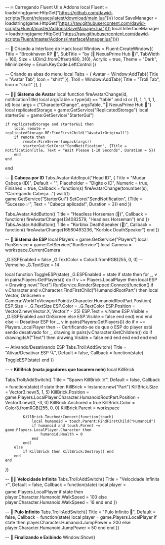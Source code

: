 -- 🔥 Carregando Fluent UI e Addons
local Fluent = loadstring(game:HttpGet("https://github.com/dawid-scripts/Fluent/releases/latest/download/main.lua"))()
local SaveManager = loadstring(game:HttpGet("https://raw.githubusercontent.com/dawid-scripts/Fluent/master/Addons/SaveManager.lua"))()
local InterfaceManager = loadstring(game:HttpGet("https://raw.githubusercontent.com/dawid-scripts/Fluent/master/Addons/InterfaceManager.lua"))()

-- 🎨 Criando a Interface do Hack
local Window = Fluent:CreateWindow({
    Title = "Brookhaven RP 🏡",
    SubTitle = "by (👾 NexusPrime Hub 💠)",
    TabWidth = 160,
    Size = UDim2.fromOffset(480, 310),
    Acrylic = true,
    Theme = "Dark",
    MinimizeKey = Enum.KeyCode.LeftControl
})

-- Criando as abas do menu
local Tabs = {
    Avatar = Window:AddTab({ Title = "Avatar Tab", Icon = "shirt" }),
    Troll = Window:AddTab({ Title = "Troll Tab", Icon = "skull" }),
}

-- 🧑‍🎨 **Sistema de Avatar**
local function fireAvatarChange(id, notificationTitle)
    local argsTable = type(id) == "table" and id or {1, 1, 1, 1, 1, id}
    local args = {"CharacterChange", argsTable, "👾 NexusPrime Hub 💠"}
    local replicatedStorage = game:GetService("ReplicatedStorage")
    local starterGui = game:GetService("StarterGui")

    if replicatedStorage and starterGui then
        local remote = replicatedStorage.RE:FindFirstChild("1Avata1rOrigina1l")
        if remote then
            remote:FireServer(unpack(args))
            starterGui:SetCore("SendNotification", {Title = notificationTitle, Text = "Wait Please 1-10 Seconds", Duration = 5})
        end
    end
end

-- 📌 **Cabeça por ID**
Tabs.Avatar:AddInput("Head ID", {
    Title = "Mudar Cabeça (ID)",
    Default = "",
    Placeholder = "Digite o ID",
    Numeric = true,
    Finished = true,
    Callback = function(s)
        fireAvatarChange(tonumber(s), "Carregando Cabeça...")
        wait(1)
        game:GetService("StarterGui"):SetCore("SendNotification", {Title = "Sucesso ✅", Text = "Cabeça aplicada!", Duration = 3})
    end
})

Tabs.Avatar:AddButton({ Title = "Headless Horseman (👤)", Callback = function() fireAvatarChange(134082579, "Headless Horseman") end })
Tabs.Avatar:AddButton({ Title = "Korblox DeathSpeaker (👤)", Callback = function() fireAvatarChange(16580493236, "Korblox DeathSpeaker") end })

-- 🚀 **Sistema de ESP**
local Players = game:GetService("Players")
local RunService = game:GetService("RunService")
local Camera = workspace.CurrentCamera

_G.ESPEnabled = false
_G.TextColor = Color3.fromRGB(255, 0, 0) -- Vermelho
_G.TextSize = 14

local function ToggleESP(state)
    _G.ESPEnabled = state
    if state then
        for _, v in pairs(Players:GetPlayers()) do
            if v ~= Players.LocalPlayer then
                local ESP = Drawing.new("Text")
                RunService.RenderStepped:Connect(function()
                    if v.Character and v.Character:FindFirstChild("HumanoidRootPart") then
                        local Vector, OnScreen = Camera:WorldToViewportPoint(v.Character.HumanoidRootPart.Position)
                        ESP.Size = _G.TextSize
                        ESP.Color = _G.TextColor
                        ESP.Position = Vector2.new(Vector.X, Vector.Y - 25)
                        ESP.Text = v.Name
                        ESP.Visible = _G.ESPEnabled and OnScreen
                    else
                        ESP.Visible = false
                    end
                end)
            end
        end
    else
        -- Desativar ESP
        for _, v in pairs(Players:GetPlayers()) do
            if v ~= Players.LocalPlayer then
                -- Certificando-se de que o ESP do player está sendo desativado
                for _, drawing in pairs(v.Character:GetChildren()) do
                    if drawing:IsA("Text") then
                        drawing.Visible = false
                    end
                end
            end
        end
    end
end

-- Ativando/Desativando ESP
Tabs.Troll:AddSwitch({
    Title = "Ativar/Desativar ESP 🔍",
    Default = false,
    Callback = function(state)
        ToggleESP(state)
    end
})

-- 💀 **KillBrick (mata jogadores que tocarem nele)**
local KillBrick

Tabs.Troll:AddSwitch({
    Title = "Spawn KillBrick ☠️",
    Default = false,
    Callback = function(state)
        if state then
            KillBrick = Instance.new("Part")
            KillBrick.Size = Vector3.new(5, 1, 5)
            KillBrick.Position = game.Players.LocalPlayer.Character.HumanoidRootPart.Position + Vector3.new(0, -3, 0)
            KillBrick.Anchored = true
            KillBrick.Color = Color3.fromRGB(255, 0, 0)
            KillBrick.Parent = workspace

            KillBrick.Touched:Connect(function(touch)
                local humanoid = touch.Parent:FindFirstChild("Humanoid")
                if humanoid and touch.Parent ~= game.Players.LocalPlayer.Character then
                    humanoid.Health = 0
                end
            end)
        else
            if KillBrick then KillBrick:Destroy() end
        end
    end
})

-- 🏃‍♂️ **Velocidade Infinita**
Tabs.Troll:AddSwitch({
    Title = "Velocidade Infinita ⚡",
    Default = false,
    Callback = function(state)
        local player = game.Players.LocalPlayer
        if state then
            player.Character.Humanoid.WalkSpeed = 100
        else
            player.Character.Humanoid.WalkSpeed = 16
        end
    end
})

-- 🚀 **Pulo Infinito**
Tabs.Troll:AddSwitch({
    Title = "Pulo Infinito 🦘",
    Default = false,
    Callback = function(state)
        local player = game.Players.LocalPlayer
        if state then
            player.Character.Humanoid.JumpPower = 200
        else
            player.Character.Humanoid.JumpPower = 50
        end
    end
})

-- 🚀 **Finalizando e Exibindo**
Window:Show()
